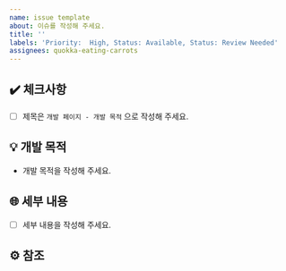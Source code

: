 ```yaml
---
name: issue template
about: 이슈를 작성해 주세요.
title: ''
labels: 'Priority:  High, Status: Available, Status: Review Needed'
assignees: quokka-eating-carrots
---
```


## ✔️ 체크사항

- [ ] 제목은 `개발 페이지 - 개발 목적` 으로 작성해 주세요.

## 💡 개발 목적

- 개발 목적을 작성해 주세요.

## 🌐 세부 내용

- [ ] 세부 내용을 작성해 주세요.

## ⚙️ 참조
